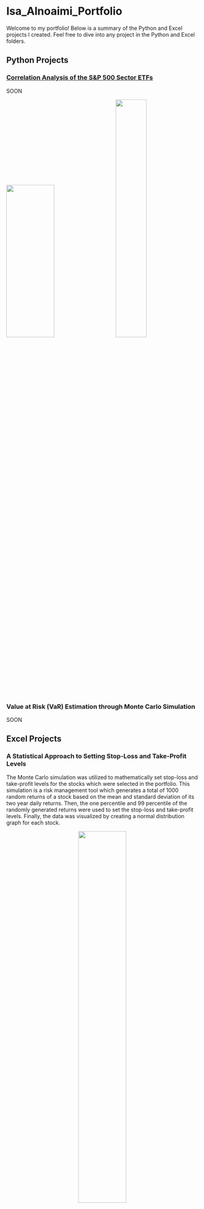 # Isa_Alnoaimi_Portfolio
Welcome to my portfolio! Below is a summary of the Python and Excel projects I created. Feel free to dive into any project in the Python and Excel folders.
## Python Projects
### [Correlation Analysis of the S&P 500 Sector ETFs](Correlation%20Analysis%20of%20the%20S%26P%20500%20Sector%20ETFs/Correlation%20Analysis%20of%20the%20S%26P%20500%20Sector%20ETFs.ipynb)
SOON
<p align="left">
	<img src="https://github.com/user-attachments/assets/f3c200e3-f88b-47eb-9c70-ec116c4d1fb2"width="50%"  height="400px">
&nbsp; &nbsp; &nbsp; &nbsp;
	<img src="https://github.com/user-attachments/assets/52a3c12b-b837-4a77-9904-c37c92f5bf60" width="40%">
</p>

### Value at Risk (VaR) Estimation through Monte Carlo Simulation
SOON

## Excel Projects
### A Statistical Approach to Setting Stop-Loss and Take-Profit Levels
The Monte Carlo simulation was utilized to mathematically set stop-loss and take-profit levels for the stocks which were selected in the portfolio. This simulation is a risk management tool which generates a total of 1000 random returns of a stock based on the mean and standard deviation of its two year daily returns. Then, the one percentile and 99 percentile of the randomly generated returns were used to set the stop-loss and take-profit levels. Finally, the data was visualized by creating a normal distribution graph for each stock.

<div align="center">
	<img src="https://github.com/user-attachments/assets/04d47a50-8b3b-43c3-9528-0d64946966fb" width="50%">
</div>


### Portfolio Optimization: Maximizing Sharpe Ratio
The weights of the selected stocks in the portfolio were optimized by using historical data and statisitcal tools. By determining the optimal weights of the stocks using the solver feature in Excel, the standard deviation (risk) was minimzed and the expected return and sharpe ratio of the portfolio were maximized. To further prove that the portfolio was optimized, random weights were assigned to each stock in the portfolio 10,000 times. Next, the portfolios' respective standard deviations and expected returns were calculated. Finally, an efficient frontier was constructed to visualize the 10,000 portfolios' risk to reward possibilites. 

<p align="center">
  <img src="https://github.com/user-attachments/assets/4cfa7ee8-1869-4a12-a20d-a0a3249947e9" width="34%">
&nbsp; &nbsp; &nbsp; &nbsp;
  <img src="https://github.com/user-attachments/assets/c1590f3d-7511-409e-ab21-88f960b3bf0b425" width="52.5%">
</p>

### Optimizing Inventory Management: Identifying Order Quantity and Reorder Points
The optimal order quantity and reorder point of an inventory were identified by utilizing the Monte Carlo simulation and scenario analysis. A 28 day demand forecast was constructed by utilizing probabilistic assumptions based on the inputs set in the model to determine the total cost (holding cost + stockout cost + order cost) incurred by the respective order quantity and reorder point. To ensure the accuracy of the results that were obtained by the probabilistic assumptions, a Monte Carlo simulation was run 300 times to determine the average total cost of the model. Next, a scenario analysis was conducted to identify the total cost incurred by different order quantities and reorder points. Finally, the order quantity and reorder point that yielded the lowest total cost were deemed as optimal.
<div align="center">
	<img src="https://github.com/user-attachments/assets/b1ff7226-a98d-4b0e-a3bc-7c63983bd985" width="50%">
</div>

